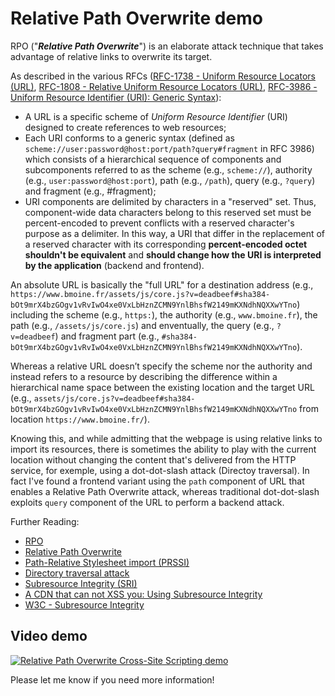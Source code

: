 # Relative Path Overwrite demo

RPO ("***Relative Path Overwrite***") is an elaborate attack technique that takes advantage of relative links to overwrite its target.

As described in the various RFCs ([RFC-1738 - Uniform Resource Locators (URL)](https://tools.ietf.org/html/rfc1738), [RFC-1808 - Relative Uniform Resource Locators (URL)](https://tools.ietf.org/html/rfc1808), [RFC-3986 - Uniform Resource Identifier (URI): Generic Syntax](https://tools.ietf.org/html/rfc3986)):

 - A URL is a specific scheme of *Uniform Resource Identifier* (URI) designed to create references to web resources;
 - Each URI conforms to a generic syntax (defined as `scheme://user:password@host:port/path?query#fragment` in RFC 3986) which consists of a hierarchical sequence of components and subcomponents referred to as the scheme (e.g., `scheme://`), authority (e.g., `user:password@host:port`), path (e.g., `/path`), query (e.g., `?query`) and fragment (e.g., #fragment);
 - URI components are delimited by characters in a "reserved" set. Thus, component-wide data characters belong to this reserved set must be percent-encoded to prevent conflicts with a reserved character's purpose as a delimiter. In this way, a URI that differ in the replacement of a reserved character with its corresponding **percent-encoded octet shouldn't be equivalent** and **should change how the URI is interpreted by the application** (backend and frontend).

An absolute URL is basically the "full URL" for a destination address (e.g., `https://www.bmoine.fr/assets/js/core.js?v=deadbeef#sha384-bOt9mrX4bzGOgv1vRvIwO4xe0VxLbHznZCMN9YnlBhsfW2149mKXNdhNQXXwYTno`) including the scheme (e.g., `https:`), the authority (e.g., `www.bmoine.fr`), the path (e.g., `/assets/js/core.js`) and enventually, the query (e.g., `?v=deadbeef`) and fragment part (e.g., `#sha384-bOt9mrX4bzGOgv1vRvIwO4xe0VxLbHznZCMN9YnlBhsfW2149mKXNdhNQXXwYTno`).

Whereas a relative URL doesn’t specify the scheme nor the authority and instead refers to a resource by describing the difference within a hierarchical name space between the existing location and the target URL (e.g., `assets/js/core.js?v=deadbeef#sha384-bOt9mrX4bzGOgv1vRvIwO4xe0VxLbHznZCMN9YnlBhsfW2149mKXNdhNQXXwYTno` from location `https://www.bmoine.fr/`).

Knowing this, and while admitting that the webpage is using relative links to import its resources, there is sometimes the ability to play with the current location without changing the content that's delivered from the HTTP service, for exemple, using a dot-dot-slash attack (Directoy traversal). In fact I've found a frontend variant using the `path` component of URL that enables a Relative Path Overwrite attack, whereas traditional dot-dot-slash exploits `query` component of the URL to perform a backend attack.

Further Reading:

 - [RPO](http://www.thespanner.co.uk/2014/03/21/rpo/)
 - [Relative Path Overwrite](http://support.detectify.com/customer/portal/articles/2088351-relative-path-overwrite)
 - [Path-Relative Stylesheet import (PRSSI)](http://blog.portswigger.net/2015/02/prssi.html)
 - [Directory traversal attack](https://en.wikipedia.org/wiki/Directory_traversal_attack)
 - [Subresource Integrity (SRI)](https://frederik-braun.com/using-subresource-integrity.html)
 - [A CDN that can not XSS you: Using Subresource Integrity](https://frederik-braun.com/using-subresource-integrity.html)
 - [W3C - Subresource Integrity](https://w3c.github.io/webappsec-subresource-integrity/)

## Video demo

[![Relative Path Overwrite Cross-Site Scripting demo](https://img.youtube.com/vi/gnQtOtku5_A/maxresdefault.jpg)](https://www.youtube.com/watch?v=gnQtOtku5_A "Relative Path Overwrite Cross-Site Scripting demo")

Please let me know if you need more information!
